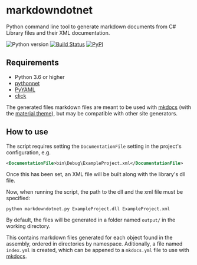 
# markdowndotnet
Python command line tool to generate markdown documents from C# Library files and their XML documentation.

![Python version](https://img.shields.io/badge/python-3.6-yellow.svg) [![Build Status](https://travis-ci.org/Galarzaa90/markdowndotnet.svg?branch=master)](https://travis-ci.org/Galarzaa90/markdowndotnet)  [![PyPI](https://img.shields.io/pypi/v/markdowndotnet.svg)](https://pypi.python.org/pypi/markdowndotnet/)

## Requirements
* Python 3.6 or higher
* [pythonnet](https://github.com/pythonnet/pythonnet)
* [PyYAML](https://github.com/yaml/pyyaml)
* [click](https://github.com/pallets/click)


The generated files markdown files are meant to be used with [mkdocs](https://github.com/mkdocs/mkdocs) 
(with the [material theme](https://github.com/squidfunk/mkdocs-material)), but may be compatible with other site generators.

## How to use
The script requires setting the `DocumentationFile` setting in the project's configuration, e.g.

```xml
<DocumentationFile>bin\Debug\ExampleProject.xml</DocumentationFile>
```

Once this has been set, an XML file will be built along with the library's dll file.

Now, when running the script, the path to the dll and the xml file must be specified:

```shell
python markdowndotnet.py ExampleProject.dll ExampleProject.xml
```

By default, the files will be generated in a folder named `output/` in the working directory.

This contains markdown files generated for each object found in the assembly, ordered in directories by namespace. Aditionally, a file named `index.yml` is created, which can be appened to a `mkdocs.yml` file to use with [mkdocs](https://github.com/mkdocs/mkdocs).
